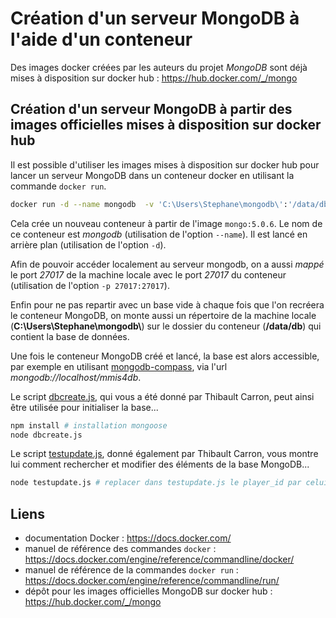 # Création d'un serveur MongoDB à l'aide d'un conteneur 

Des images docker créées par les auteurs du projet *MongoDB* 
sont déjà mises à disposition sur docker hub : https://hub.docker.com/_/mongo

## Création d'un serveur MongoDB à partir des images officielles mises à disposition sur docker hub

Il est possible d'utiliser les images mises à disposition 
sur docker hub pour lancer un serveur MongoDB dans un conteneur docker 
en utilisant la commande `docker run`. 

```bash
docker run -d --name mongodb  -v 'C:\Users\Stephane\mongodb\':'/data/db' -p 27017:27017 mongo:5.0.6 
```

Cela crée un nouveau conteneur à partir de l'image `mongo:5.0.6`. 
Le nom de ce conteneur est *mongodb* (utilisation de l'option `--name`). 
Il est lancé en arrière plan (utilisation de l'option `-d`).

Afin de pouvoir accéder localement au serveur mongodb, 
on a aussi *mappé* le port *27017* de la machine locale avec 
le port *27017* du conteneur (utilisation de l'option `-p 27017:27017`).

Enfin pour ne pas repartir avec un base vide 
à chaque fois que l'on recréera le conteneur MongoDB, 
on monte aussi un répertoire de la machine locale (**C:\\Users\\Stephane\\mongodb\\**) 
sur le dossier du conteneur (**/data/db**) qui contient la base de données.

Une fois le conteneur MongoDB créé et lancé, la base est alors accessible, 
par exemple en utilisant [mongodb-compass](https://www.mongodb.com/products/compass), 
via l'url *mongodb://localhost/mmis4db*.

Le script [dbcreate.js](dbcreate.js), qui vous a été donné par Thibault Carron, 
peut ainsi être utilisée pour initialiser la base...

```bash
npm install # installation mongoose
node dbcreate.js
```

Le script [testupdate.js](testupdate.js), donné également par Thibault Carron, 
vous montre lui comment rechercher et modifier des éléments de la base MongoDB...

```bash
node testupdate.js # replacer dans testupdate.js le player_id par celui de l'ojbet créé précédemment
```

## Liens

- documentation Docker : https://docs.docker.com/
- manuel de référence des commandes `docker` : 
  https://docs.docker.com/engine/reference/commandline/docker/
- manuel de référence de la commandes `docker run` : 
  https://docs.docker.com/engine/reference/commandline/run/
- dépôt pour les images officielles MongoDB sur docker hub :
  https://hub.docker.com/_/mongo 
